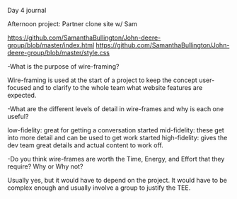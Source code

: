 Day 4 journal

Afternoon project: Partner clone site w/ Sam

https://github.com/SamanthaBullington/John-deere-group/blob/master/index.html
https://github.com/SamanthaBullington/John-deere-group/blob/master/style.css

-What is the purpose of wire-framing? 

Wire-framing is used at the start of a project to keep the concept user-focused and to clarify to the whole team what website features are expected.

-What are the different levels of detail in wire-frames and why is each one useful?

low-fidelity: great for getting a conversation started
mid-fidelity: these get into more detail and can be used to get work started
high-fidelity: gives the dev team great details and actual content to work off.

-Do you think wire-frames are worth the Time, Energy, and Effort that they require? Why or Why not?

Usually yes, but it would have to depend on the project.  It would have to be complex enough and usually involve a group to justify the TEE.